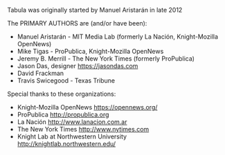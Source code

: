 Tabula was originally started by Manuel Aristarán in late 2012

The PRIMARY AUTHORS are (and/or have been):

* Manuel Aristarán - MIT Media Lab (formerly La Nación, Knight-Mozilla OpenNews)
* Mike Tigas - ProPublica, Knight-Mozilla OpenNews
* Jeremy B. Merrill - The New York Times (formerly ProPublica)
* Jason Das, designer <https://jasondas.com>
* David Frackman
* Travis Swicegood - Texas Tribune

Special thanks to these organizations:

* Knight-Mozilla OpenNews <https://opennews.org/>
* ProPublica <http://propublica.org>
* La Nación <http://www.lanacion.com.ar>
* The New York Times <http://www.nytimes.com>
* Knight Lab at Northwestern University <http://knightlab.northwestern.edu/>
